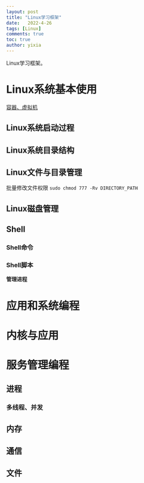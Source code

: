 ```yaml
---
layout: post
title: "Linux学习框架"
date:   2022-4-26
tags: [Linux]
comments: true
toc: true
author: yixia
---
```


Linux学习框架。

<!-- more -->

# Linux系统基本使用
[容器、虚拟机](https://yixia713.github.io/Docker%E5%AE%B9%E5%99%A8%E8%99%9A%E6%8B%9F%E6%9C%BA/)
## Linux系统启动过程
## Linux系统目录结构
## Linux文件与目录管理
批量修改文件权限
`sudo chmod 777 -Rv DIRECTORY_PATH`
## Linux磁盘管理
## Shell
### Shell命令
### Shell脚本
**管理进程**
# 应用和系统编程
# 内核与应用
# 服务管理编程
## 进程
### 多线程、并发
## 内存
## 通信
## 文件
